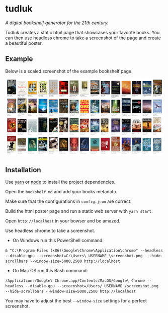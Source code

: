 # tudluk

*A digital bookshelf generator for the 21th century.*

Tudluk creates a static html page that showcases your favorite books. You can then use headless chrome to take a screenshot of the page and create a beautiful poster.

## Example

Below is a scaled screenshot of the example bookshelf page.

![](https://raw.githubusercontent.com/janikvonrotz/tudluk/master/screenshot.png)

## Installation

Use [yarn](https://yarnpkg.com/lang/en/) or [node](https://nodejs.org/en/) to install the project dependencies.

Open the `bookshelf.md` and add your books metadata.

Make sure that the configurations in `config.json` are correct.

Build the html poster page and run a static web server with `yarn start`.

Open `http://localhost` in your bowser and be amazed.

Use headless chrome to take a screenshot.

* On Windows run this PowerShell command:

`& "C:\Program Files (x86)\Google\Chrome\Application\chrome" --headless --disable-gpu --screenshot=C:\Users\_USERNAME_\screenshot.png  --hide-scrollbars --window-size=5000,2500 http://localhost`

* On Mac OS run this Bash command:

`/Applications/Google\ Chrome.app/Contents/MacOS/Google\ Chrome --headless --disable-gpu --screenshot=/Users/_USERNAME_/screenshot.png  --hide-scrollbars --window-size=5000,2500 http://localhost`

You may have to adjust the best `--window-size` settings for a perfect screenshot.